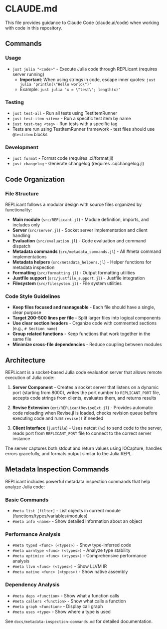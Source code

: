 # CLAUDE.md

This file provides guidance to Claude Code (claude.ai/code) when working with code in this repository.

## Commands

### Usage
- `just julia "<code>"` - Execute Julia code through REPLicant (requires server running)
  - **Important**: When using strings in code, escape inner quotes: `just julia 'println(\"Hello world\")'`
  - Example: `just julia 'x = \"test\"; length(x)'`

### Testing
- `just test-all` - Run all tests using TestItemRunner
- `just test-item <item>` - Run a specific test item by name
- `just test-tag <tag>` - Run tests with a specific tag
- Tests are run using TestItemRunner framework - test files should use `@testitem` blocks

### Development
- `just format` - Format code (requires .ci/format.jl)
- `just changelog` - Generate changelog (requires .ci/changelog.jl)

## Code Organization

### File Structure
REPLicant follows a modular design with source files organized by functionality:

- **Main module** (`src/REPLicant.jl`) - Module definition, imports, and includes only
- **Server** (`src/server.jl`) - Socket server implementation and client handling
- **Evaluation** (`src/evaluation.jl`) - Code evaluation and command dispatch
- **Metadata commands** (`src/metadata_commands.jl`) - All #meta command implementations
- **Metadata helpers** (`src/metadata_helpers.jl`) - Helper functions for metadata inspection
- **Formatting** (`src/formatting.jl`) - Output formatting utilities
- **Justfile support** (`src/justfile_support.jl`) - Justfile integration
- **Filesystem** (`src/filesystem.jl`) - File system utilities

### Code Style Guidelines
- **Keep files focused and manageable** - Each file should have a single, clear purpose
- **Target 200-500 lines per file** - Split larger files into logical components
- **Use clear section headers** - Organize code with commented sections (e.g., `# Section name`)
- **Group related functions** - Keep functions that work together in the same file
- **Minimize cross-file dependencies** - Reduce coupling between modules

## Architecture

REPLicant is a socket-based Julia code evaluation server that allows remote execution of Julia code:

1. **Server Component** - Creates a socket server that listens on a dynamic port (starting from 8000), writes the port number to `REPLICANT_PORT` file, accepts code strings from clients, evaluates them, and returns results

2. **Revise Extension** (`ext/REPLicantReviseExt.jl`) - Provides automatic code reloading when Revise.jl is loaded, checks revision queue before executing code and runs `revise()` if needed

3. **Client Interface** (`justfile`) - Uses netcat (`nc`) to send code to the server, reads port from `REPLICANT_PORT` file to connect to the correct server instance

The server captures both stdout and return values using IOCapture, handles errors gracefully, and formats output similar to the Julia REPL.

## Metadata Inspection Commands

REPLicant includes powerful metadata inspection commands that help analyze Julia code:

### Basic Commands
- `#meta list [filter]` - List objects in current module (functions/types/variables/modules)
- `#meta info <name>` - Show detailed information about an object

### Performance Analysis
- `#meta typed <func> (<types>)` - Show type-inferred code
- `#meta warntype <func> (<types>)` - Analyze type stability
- `#meta optimize <func> (<types>)` - Comprehensive performance analysis
- `#meta llvm <func> (<types>)` - Show LLVM IR
- `#meta native <func> (<types>)` - Show native assembly

### Dependency Analysis
- `#meta deps <function>` - Show what a function calls
- `#meta callers <function>` - Show what calls a function
- `#meta graph <function>` - Display call graph
- `#meta uses <type>` - Show where a type is used

See `docs/metadata-inspection-commands.md` for detailed documentation.
